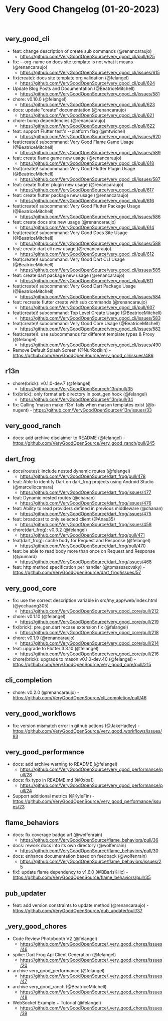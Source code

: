 # Very Good Changelog (01-20-2023)

​

## very_good_cli

- feat: change description of create sub commands (@renancaraujo)
  - https://github.com/VeryGoodOpenSource/very_good_cli/pull/625
- fix: --org-name on docs site template is not what it means (@renancaraujo)
  - https://github.com/VeryGoodOpenSource/very_good_cli/issues/615
- fix(create): docs site template org validation (@felangel)
  - https://github.com/VeryGoodOpenSource/very_good_cli/pull/624
- Update Blog Posts and Documentation (@BeatriceMitchell)
  - https://github.com/VeryGoodOpenSource/very_good_cli/issues/581
- chore: v0.10.0 (@felangel)
  - https://github.com/VeryGoodOpenSource/very_good_cli/pull/623
- docs: update "create" documentation (@renancaraujo)
  - https://github.com/VeryGoodOpenSource/very_good_cli/pull/621
- chore: bump dependencies (@renancaraujo)
  - https://github.com/VeryGoodOpenSource/very_good_cli/pull/622
- feat: support Flutter test's --platform flag (@mtwichel)
  - https://github.com/VeryGoodOpenSource/very_good_cli/issues/620
- feat(create)! subcommand: Very Good Flame Game Usage (@BeatriceMitchell)
  - https://github.com/VeryGoodOpenSource/very_good_cli/issues/589
- feat: create flame game new usage (@renancaraujo)
  - https://github.com/VeryGoodOpenSource/very_good_cli/pull/618
- feat(create)! subcommand: Very Good Flutter Plugin Usage (@BeatriceMitchell)
  - https://github.com/VeryGoodOpenSource/very_good_cli/issues/587
- feat: create flutter plugin new usage (@renancaraujo)
  - https://github.com/VeryGoodOpenSource/very_good_cli/pull/617
- feat: create flutter package new usage (@renancaraujo)
  - https://github.com/VeryGoodOpenSource/very_good_cli/pull/616
- feat(create)! subcommand: Very Good Flutter Package Usage (@BeatriceMitchell)
  - https://github.com/VeryGoodOpenSource/very_good_cli/issues/586
- feat: create docs site new usage (@renancaraujo)
  - https://github.com/VeryGoodOpenSource/very_good_cli/pull/614
- feat(create)! subcommand: Very Good Docs Site Usage (@BeatriceMitchell)
  - https://github.com/VeryGoodOpenSource/very_good_cli/issues/588
- feat: create dart cli new usage (@renancaraujo)
  - https://github.com/VeryGoodOpenSource/very_good_cli/pull/612
- feat(create)! subcommand: Very Good Dart CLI Usage (@BeatriceMitchell)
  - https://github.com/VeryGoodOpenSource/very_good_cli/issues/585
- feat: create dart package new usage (@renancaraujo)
  - https://github.com/VeryGoodOpenSource/very_good_cli/pull/611
- feat(create)! subcommand: Very Good Dart Package Usage (@BeatriceMitchell)
  - https://github.com/VeryGoodOpenSource/very_good_cli/issues/584
- feat: recreate flutter create with sub commands (@renancaraujo)
  - https://github.com/VeryGoodOpenSource/very_good_cli/pull/607
- feat(create)! subcommand: Top Level Create Usage (@BeatriceMitchell)
  - https://github.com/VeryGoodOpenSource/very_good_cli/issues/583
- feat(create)! subcommand: Very Good Core Usage (@BeatriceMitchell)
  - https://github.com/VeryGoodOpenSource/very_good_cli/issues/582
- feat(create)!: use subcommands for different template types & Proxy (@felangel)
  - https://github.com/VeryGoodOpenSource/very_good_cli/issues/490
- Remove Default Splash Screen (@NurRozikin) - https://github.com/VeryGoodOpenSource/very_good_cli/issues/486
  ​

## r13n

- chore(brick): v0.1.0-dev.7 (@felangel)
  - https://github.com/VeryGoodOpenSource/r13n/pull/35
- fix(brick): only format arb directory in post_gen hook (@felangel)
  - https://github.com/VeryGoodOpenSource/r13n/pull/34
- fix: Calling 'mason make r13n' fails when mason templates exist (@b-nugent) - https://github.com/VeryGoodOpenSource/r13n/issues/33
  ​

## very_good_ranch

- docs: add archive disclaimer to README (@felangel) - https://github.com/VeryGoodOpenSource/very_good_ranch/pull/245
  ​

## dart_frog

- docs(routes): include nested dynamic routes (@felangel)
  - https://github.com/VeryGoodOpenSource/dart_frog/pull/478
- feat: Able to identify Dart on dart_frog projects using Android Studio (@marcellocamara)
  - https://github.com/VeryGoodOpenSource/dart_frog/issues/477
- feat: Dynamic nested routes (@chanan)
  - https://github.com/VeryGoodOpenSource/dart_frog/issues/476
- feat: Ability to read providers defined in previous middleware (@chanan)
  - https://github.com/VeryGoodOpenSource/dart_frog/issues/475
- feat: broadcast to only selected client (@Anas35)
  - https://github.com/VeryGoodOpenSource/dart_frog/issues/458
- chore(dart_frog): v0.3.2 (@felangel)
  - https://github.com/VeryGoodOpenSource/dart_frog/pull/471
- feat(dart_frog): cache body for Request and Response (@felangel)
  - https://github.com/VeryGoodOpenSource/dart_frog/pull/470
- feat: be able to read body more than once on Request and Response (@jaumard)
  - https://github.com/VeryGoodOpenSource/dart_frog/issues/468
- feat: http method specification per handler (@tomassasovsky) - https://github.com/VeryGoodOpenSource/dart_frog/issues/57
  ​

## very_good_core

- fix: use the correct description variable in src/my_app/web/index.html (@ycchuang305)
  - https://github.com/VeryGoodOpenSource/very_good_core/pull/212
- chore: v0.1.10 (@felangel)
  - https://github.com/VeryGoodOpenSource/very_good_core/pull/219
- fix(brick): pre_gen.dart recase extension fix (@felangel)
  - https://github.com/VeryGoodOpenSource/very_good_core/pull/218
- chore: v0.1.9 (@renancaraujo)
  - https://github.com/VeryGoodOpenSource/very_good_core/pull/214
- feat: upgrade to Flutter 3.3.10 (@felangel)
  - https://github.com/VeryGoodOpenSource/very_good_core/pull/216
- chore(brick): upgrade to mason v0.1.0-dev.40 (@felangel) - https://github.com/VeryGoodOpenSource/very_good_core/pull/215
  ​

## cli_completion

- chore: v0.2.0 (@renancaraujo) - https://github.com/VeryGoodOpenSource/cli_completion/pull/46
  ​

## very_good_workflows

- fix: version mismatch error in github actions (@JakeHadley) - https://github.com/VeryGoodOpenSource/very_good_workflows/issues/93
  ​

## very_good_performance

- docs: add archive warning to README (@felangel)
  - https://github.com/VeryGoodOpenSource/very_good_performance/pull/28
- docs: fix typo in README.md (@0xba1)
  - https://github.com/VeryGoodOpenSource/very_good_performance/pull/24
- Support additional metrics (@KyleFin) - https://github.com/VeryGoodOpenSource/very_good_performance/issues/23
  ​

## flame_behaviors

- docs: fix coverage badge url (@wolfenrain)
  - https://github.com/VeryGoodOpenSource/flame_behaviors/pull/36
- docs: rework docs into its own directory (@wolfenrain)
  - https://github.com/VeryGoodOpenSource/flame_behaviors/pull/30
- docs: enhance documentation based on feedback (@wolfenrain)
  - https://github.com/VeryGoodOpenSource/flame_behaviors/issues/25
- fix!: update flame dependency to v1.6.0 (@BBarisKilic) - https://github.com/VeryGoodOpenSource/flame_behaviors/pull/35
  ​

## pub_updater

- feat: add version constraints to update method (@renancaraujo) - https://github.com/VeryGoodOpenSource/pub_updater/pull/37
  ​

## \_very_good_chores

- Code Review Photobooth V2 (@felangel)
  - https://github.com/VeryGoodOpenSource/_very_good_chores/issues/46
- spike: Dart Frog Api Client Generation (@felangel)
  - https://github.com/VeryGoodOpenSource/_very_good_chores/issues/20
- archive very_good_performance (@felangel)
  - https://github.com/VeryGoodOpenSource/_very_good_chores/issues/47
- archive very_good_ranch (@BeatriceMitchell)
  - https://github.com/VeryGoodOpenSource/_very_good_chores/issues/48
- WebSocket Example + Tutorial (@felangel)
  - https://github.com/VeryGoodOpenSource/_very_good_chores/issues/39
